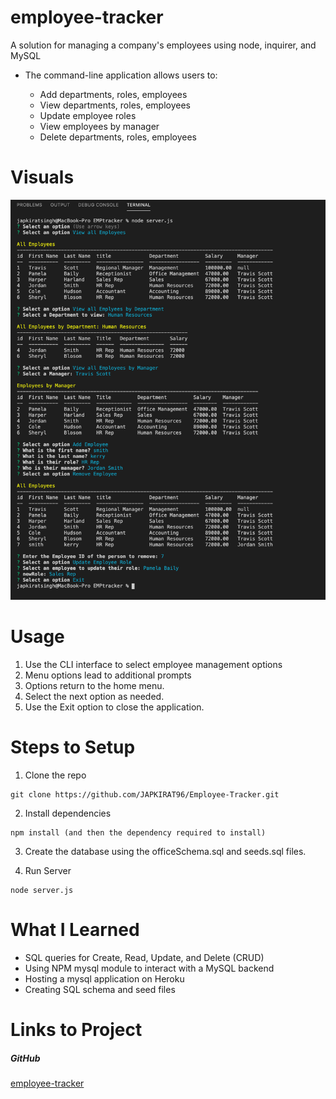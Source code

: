 # employee-tracker

A solution for managing a company's employees using node, inquirer, and MySQL

- The command-line application allows users to:

  - Add departments, roles, employees
  - View departments, roles, employees
  - Update employee roles
  - View employees by manager
  - Delete departments, roles, employees

# Visuals

![employee-tracker](./src/snapshot.png)

# Usage

1. Use the CLI interface to select employee management options
2. Menu options lead to additional prompts
3. Options return to the home menu.
4. Select the next option as needed.
5. Use the Exit option to close the application.

# Steps to Setup

1. Clone the repo

```terminal
git clone https://github.com/JAPKIRAT96/Employee-Tracker.git
```

2. Install dependencies

```terminal
npm install (and then the dependency required to install)
```

3. Create the database using the officeSchema.sql and seeds.sql files.

4. Run Server

```terminal
node server.js
```

# What I Learned

- SQL queries for Create, Read, Update, and Delete (CRUD)
- Using NPM mysql module to interact with a MySQL backend
- Hosting a mysql application on Heroku
- Creating SQL schema and seed files

# Links to Project

##### GitHub

[employee-tracker](https://github.com/JAPKIRAT96/Employee-Tracker.git)
